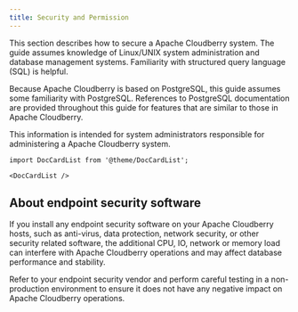 ```yaml
---
title: Security and Permission
---
```


This section describes how to secure a Apache Cloudberry system. The guide assumes knowledge of Linux/UNIX system administration and database management systems. Familiarity with structured query language (SQL) is helpful.

Because Apache Cloudberry is based on PostgreSQL, this guide assumes some familiarity with PostgreSQL. References to PostgreSQL documentation are provided throughout this guide for features that are similar to those in Apache Cloudberry.

This information is intended for system administrators responsible for administering a Apache Cloudberry system.

```mdx-code-block
import DocCardList from '@theme/DocCardList';

<DocCardList />
```

## About endpoint security software

If you install any endpoint security software on your Apache Cloudberry hosts, such as anti-virus, data protection, network security, or other security related software, the additional CPU, IO, network or memory load can interfere with Apache Cloudberry operations and may affect database performance and stability.

Refer to your endpoint security vendor and perform careful testing in a non-production environment to ensure it does not have any negative impact on Apache Cloudberry operations.
